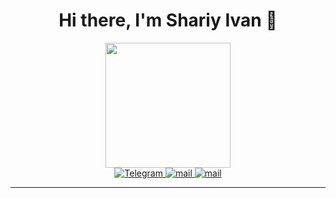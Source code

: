 <div id="header" align="center">
	<h1>Hi there, I'm Shariy Ivan 👋</h1>
  	<img src="https://media.giphy.com/media/HwBlFQZFcAoUcPHZdX/giphy.gif"  width="200">
<div align="center" >
  	<a href="https://t.me/Sharyy_iv">
		<img src="https://img.shields.io/badge/Telegram-blue?style=for-the-badge&logo=telegram&logoColor=white" alt="Telegram"/>
	</a>
	<a href="mailto:sharyy.iv1990@mail.ru">
		<img src="https://img.shields.io/badge/sharyy.iv1990@mail.ru-blue?style=for-the-badge&logo=mail.ru&logoColor=white" alt="mail"/>
	</a>
	<a href="mailto:sharyy.iv1990@пmail.сщь">
		<img src="https://img.shields.io/badge/sharyy.iv1990@gmail.com-critical?style=for-the-badge&logo=gmail&logoColor=white" alt="mail"/>
	</a>
</div>  

***
	
</div>



           


<!--
**ShariyIvan1990/ShariyIvan1990** is a ✨ _special_ ✨ repository because its `README.md` (this file) appears on your GitHub profile.

Here are some ideas to get you started:

- 🔭 I’m currently working on ...
- 🌱 I’m currently learning ...
- 👯 I’m looking to collaborate on ...
- 🤔 I’m looking for help with ...
- 💬 Ask me about ...
- 📫 How to reach me: ...
- 😄 Pronouns: ...
- ⚡ Fun fact: ...
-->
